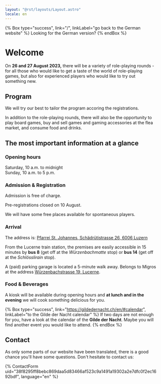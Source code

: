 ```yaml
---
layout: "@rst/layouts/Layout.astro"
locale: en
---
```


{% Box type="success", link="/", linkLabel="go back to the German website" %}
Looking for the German version?
{% endBox %}

# Welcome

On **26 and 27 August 2023,** there will be a variety of role-playing rounds - for all those who would like to get a taste of the world of role-playing games, but also for experienced players who would like to try out something new.

## Program

We will try our best to tailor the program accoring the registrations.

In addition to the role-playing rounds, there will also be the opportunity to play board games, buy and sell games and gaming accessories at the flea market, and consume food and drinks.

## The most important information at a glance

### Opening hours

Saturday, 10 a.m. to midnight \
Sunday, 10 a.m. to 5 p.m.

### Admission & Registration

Admission is free of charge.

Pre-registrations closed on 10 August.

We will have some free places available for spontaneous players.

### Arrival

The address is: [Pfarrei St. Johannes, Schädrütistrasse 26, 6006 Luzern](https://www.google.com/maps/place/Katholische+Pfarrei+St.+Johannes+Luzern+-+W%C3%BCrzenbach/@47.0557335,8.3467125,18z/data=!4m5!3m4!1s0x478ffbe4a1717e11:0x63ba1cf90c4e4c46!8m2!3d47.055803!4d8.3448403)

From the Lucerne train station, the premises are easily accessible in 15 minutes by **bus 8** (get off at the _Würzenbachmatte_ stop) or **bus 14** (get off at the _Schlösslirain_ stop).

A (paid) parking garage is located a 5-minute walk away. Belongs to Migros at the address [Würzenbachstrasse 19, Lucerne](https://www.google.com/maps/place/Migros+Supermarkt/@47.0548083,8.3433408,18.5z/data=!4m5!3m4!1s0x478ffb4e3b438fcf:0x44bae0889972cca5!8m2!3d47.0550141!4d8.3437071).

### Food & Beverages

A kiosk will be available during opening hours and **at lunch and in the evening** we will cook something delicious for you.

{% Box type="success", link="https://gildedernacht.ch/en/#calendar", linkLabel="to the Gilde der Nacht calendar" %}
If two days are not enough for you, have a look at the calendar of the **Gilde der Nacht**. Maybe you will find another event you would like to attend.
{% endBox %}

## Contact

As only some parts of our website have been translated, there is a good chance you'll have some questions. Don't hesitate to contact us:

{% ContactForm uid="38f8295ff8bebc869daa5d83466af523c9a1491a19302a2e7dfc0f2ec1692bdf", language="en" %}
